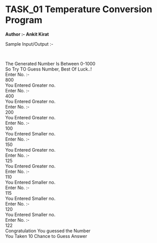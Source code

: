 # TASK_01 Temperature Conversion Program
<p><b> Author :- Ankit Kirat </b></p>

<p>Sample Input/Output :-</p><br>

The Generated Number Is Between 0-1000 <br>
So Try TO Guess Number, Best Of Luck..!<br>
Enter No. :- <br>
800<br>
You Entered Greater no.<br>
Enter No. :-<br>
400<br>
You Entered Greater no.<br>
Enter No. :-<br>
200<br>
You Entered Greater no.<br>
Enter No. :-<br>
100<br>
You Entered Smaller no.<br>
Enter No. :-<br>
150<br>
You Entered Greater no.<br>
Enter No. :-<br>
125<br>
You Entered Greater no.<br>
Enter No. :-<br>
110<br>
You Entered Smaller no.<br>
Enter No. :-<br>
115<br>
You Entered Smaller no.<br>
Enter No. :-<br>
120<br>
You Entered Smaller no.<br>
Enter No. :-<br>
122<br>
Congratulation You guessed the Number<br>
You Taken 10 Chance to Guess Answer<br>

